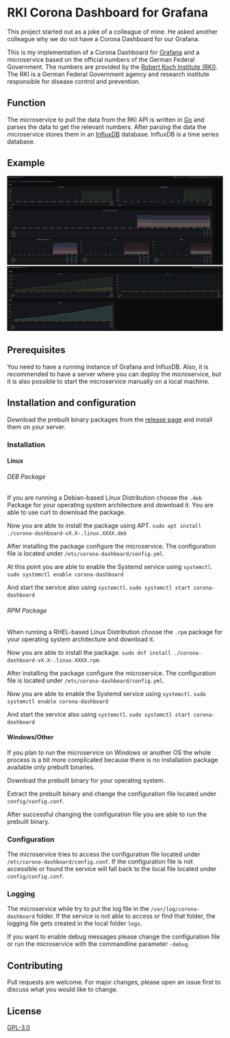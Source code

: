# RKI Corona Dashboard for Grafana
This project started out as a joke of a colleague of mine. He asked another colleague why we do not have a Corona Dashboard for our Grafana.

This is my implementation of a Corona Dashboard for [Grafana](https://grafana.com/) and a microservice based on the official numbers of the German Federal Government.
The numbers are provided by the [Robert Koch Institute (RKI)](https://en.wikipedia.org/wiki/Robert_Koch_Institute). The RKI is a German Federal Government agency and research institute responsible for disease control and prevention.

## Function
The microservice to pull the data from the RKI API is written in [Go](https://golang.org/) and parses the data to get the relevant numbers.
After parsing the data the microservice stores them in an [InfluxDB](https://www.influxdata.com/products/influxdb/) database. InfluxDB is a time series database.

## Example
![Example Grafana Cases](https://raw.githubusercontent.com/4ndyZ/Corona-Dashboard/main/.github/example_cases.png)
![Example Grafana Vaccinations](https://raw.githubusercontent.com/4ndyZ/Corona-Dashboard/main/.github/example_vaccinations.png)

## Prerequisites
You need to have a running instance of Grafana and InfluxDB. Also, it is recommended to have a server where you can deploy the microservice, but it is also possible to start the microservice manually on a local machine.

## Installation and configuration
Download the prebuilt binary packages from the [release page](https://github.com/4ndyZ/Corona-Dashboard/releases) and install them on your server.

### Installation
#### Linux
###### DEB Package
If you are running a Debian-based Linux Distribution choose the `.deb` Package for your operating system architecture and download it. You are able to use curl to download the package.

Now you are able to install the package using APT.
`sudo apt install ./corona-dashboard-vX.X-.linux.XXXX.deb`

After installing the package configure the microservice. The configuration file is located under `/etc/corona-dashboard/config.yml`.

At this point you are able to enable the Systemd service using `systemctl`.
`sudo systemctl enable corona-dashboard`

And start the service also using `systemctl`.
`sudo systemctl start corona-dashboard`

###### RPM Package
When running a RHEL-based Linux Distribution choose the `.rpm` package for your operating system architecture and download it.

Now you are able to install the package.
`sudo dnf install ./corona-dashboard-vX.X-.linux.XXXX.rpm`

After installing the package configure the microservice. The configuration file is located under `/etc/corona-dashboard/config.yml`.

Now you are able to enable the Systemd service using `systemctl`.
`sudo systemctl enable corona-dashboard`

And start the service also using `systemctl`.
`sudo systemctl start corona-dashboard`

#### Windows/Other
If you plan to run the microservice on Windows or another OS the whole process is a bit more complicated because there is no installation package available only prebuilt binaries.

Download the prebuilt binary for your operating system.

Extract the prebuilt binary and change the configuration file located under `config/config.conf`.

After successful changing the configuration file you are able to run the prebuilt binary.

### Configuration
The microservice tries to access the configuration file located under `/etc/corona-dashboard/config.conf`. If the configuration file is not accessible or found the service will fall back to the local file located under `config/config.conf`.

### Logging
The microservice while try to put the log file in the `/var/log/corona-dashboard` folder. If the service is not able to access or find that folder, the logging file gets created in the local folder `logs`.

If you want to enable debug messages please change the configuration file  or run the microservice with the commandline parameter `-debug`.

## Contributing
Pull requests are welcome. For major changes, please open an issue first to discuss what you would like to change.

## License
[GPL-3.0](https://github.com/4ndyZ/Corona-Dashboard/blob/master/LICENSE)
